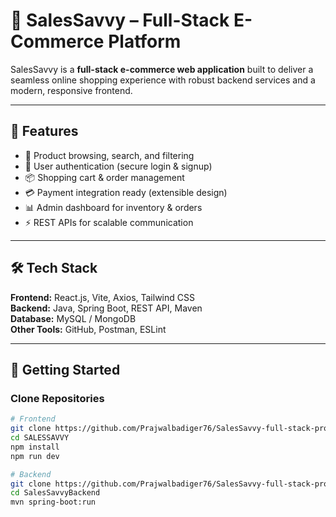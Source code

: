 # 🚀 SalesSavvy – Full-Stack E-Commerce Platform  

SalesSavvy is a **full-stack e-commerce web application** built to deliver a seamless online shopping experience with robust backend services and a modern, responsive frontend.  

---

## 🔑 Features  
- 🛒 Product browsing, search, and filtering  
- 👤 User authentication (secure login & signup)  
- 📦 Shopping cart & order management  
- 💳 Payment integration ready (extensible design)  
- 📊 Admin dashboard for inventory & orders  
- ⚡ REST APIs for scalable communication  

---

## 🛠️ Tech Stack  
**Frontend:** React.js, Vite, Axios, Tailwind CSS  
**Backend:** Java, Spring Boot, REST API, Maven  
**Database:** MySQL / MongoDB  
**Other Tools:** GitHub, Postman, ESLint  

---

## 🚀 Getting Started  

### Clone Repositories
```bash
# Frontend
git clone https://github.com/Prajwalbadiger76/SalesSavvy-full-stack-project.git
cd SALESSAVVY
npm install
npm run dev

# Backend
git clone https://github.com/Prajwalbadiger76/SalesSavvy-full-stack-project.git
cd SalesSavvyBackend
mvn spring-boot:run

